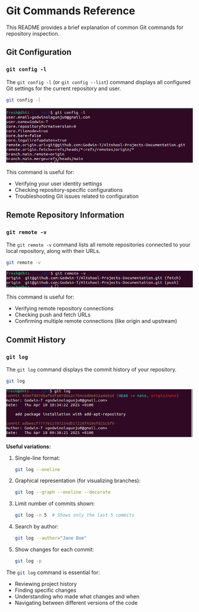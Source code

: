 # Git Commands Reference

This README provides a brief explanation of common Git commands for repository inspection.

## Git Configuration

### `git config -l`

The `git config -l` (or `git config --list`) command displays all configured Git settings for the current repository and user.

```bash
git config -l
```
![config](./assets/config.png)

This command is useful for:
- Verifying your user identity settings
- Checking repository-specific configurations
- Troubleshooting Git issues related to configuration

## Remote Repository Information

### `git remote -v`

The `git remote -v` command lists all remote repositories connected to your local repository, along with their URLs.

```bash
git remote -v
```
![remote](./assets/remote.png)

This command is useful for:
- Verifying remote repository connections
- Checking push and fetch URLs
- Confirming multiple remote connections (like origin and upstream)

## Commit History

### `git log`

The `git log` command displays the commit history of your repository.

```bash
git log
```
![logs](./assets/logs.png)

**Useful variations:**

1. Single-line format:
   ```bash
   git log --oneline
   ```

2. Graphical representation (for visualizing branches):
   ```bash
   git log --graph --oneline --decorate
   ```

3. Limit number of commits shown:
   ```bash
   git log -n 5  # Shows only the last 5 commits
   ```

4. Search by author:
   ```bash
   git log --author="Jane Doe"
   ```

5. Show changes for each commit:
   ```bash
   git log -p
   ```

The `git log` command is essential for:
- Reviewing project history
- Finding specific changes
- Understanding who made what changes and when
- Navigating between different versions of the code
